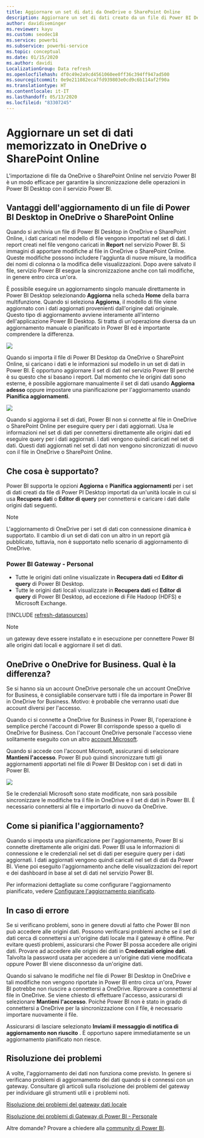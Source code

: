 ```yaml
---
title: Aggiornare un set di dati da OneDrive o SharePoint Online
description: Aggiornare un set di dati creato da un file di Power BI Desktop in OneDrive o SharePoint Online
author: davidiseminger
ms.reviewer: kayu
ms.custom: seodec18
ms.service: powerbi
ms.subservice: powerbi-service
ms.topic: conceptual
ms.date: 01/15/2020
ms.author: davidi
LocalizationGroup: Data refresh
ms.openlocfilehash: df0c49e2a9cd4561060ee0ff36c394ff947ad500
ms.sourcegitcommit: 0e9e211082eca7fd939803e0cd9c6b114af2f90a
ms.translationtype: HT
ms.contentlocale: it-IT
ms.lasthandoff: 05/13/2020
ms.locfileid: "83307245"
---
```

# <a name="refresh-a-dataset-stored-on-onedrive-or-sharepoint-online"></a>Aggiornare un set di dati memorizzato in OneDrive o SharePoint Online
L'importazione di file da OneDrive o SharePoint Online nel servizio Power BI è un modo efficace per garantire la sincronizzazione delle operazioni in Power BI Desktop con il servizio Power BI.

## <a name="advantages-of-storing-a-power-bi-desktop-file-on-onedrive-or-sharepoint-online"></a>Vantaggi dell'aggiornamento di un file di Power BI Desktop in OneDrive o SharePoint Online
Quando si archivia un file di Power BI Desktop in OneDrive o SharePoint Online, i dati caricati nel modello di file vengono importati nel set di dati. I report creati nel file vengono caricati in **Report** nel servizio Power BI. Si immagini di apportare modifiche al file in OneDrive o SharePoint Online. Queste modifiche possono includere l'aggiunta di nuove misure, la modifica dei nomi di colonna o la modifica delle visualizzazioni. Dopo avere salvato il file, servizio Power BI esegue la sincronizzazione anche con tali modifiche, in genere entro circa un'ora.

È possibile eseguire un aggiornamento singolo manuale direttamente in Power BI Desktop selezionando **Aggiorna** nella scheda **Home** della barra multifunzione. Quando si seleziona **Aggiorna**, il modello di file viene aggiornato con i dati aggiornati provenienti dall'origine dati originale. Questo tipo di aggiornamento avviene interamente all'interno dell'applicazione Power BI Desktop. Si tratta di un'operazione diversa da un aggiornamento manuale o pianificato in Power BI ed è importante comprendere la differenza.

![](media/refresh-desktop-file-onedrive/pbix-refresh.png)

Quando si importa il file di Power BI Desktop da OneDrive o SharePoint Online, si caricano i dati e le informazioni sul modello in un set di dati in Power BI. È opportuno aggiornare il set di dati nel servizio Power BI perché è su questo che si basano i report. Dal momento che le origini dati sono esterne, è possibile aggiornare manualmente il set di dati usando **Aggiorna adesso** oppure impostare una pianificazione per l'aggiornamento usando **Pianifica aggiornamenti**. 

![](media/refresh-desktop-file-onedrive/powerbi-service-refresh.png)

Quando si aggiorna il set di dati, Power BI non si connette al file in OneDrive o SharePoint Online per eseguire query per i dati aggiornati. Usa le informazioni nel set di dati per connettersi direttamente alle origini dati ed eseguire query per i dati aggiornati. I dati vengono quindi caricati nel set di dati. Questi dati aggiornati nel set di dati non vengono sincronizzati di nuovo con il file in OneDrive o SharePoint Online.

## <a name="whats-supported"></a>Che cosa è supportato?
Power BI supporta le opzioni **Aggiorna** e **Pianifica aggiornamenti** per i set di dati creati da file di Power PI Desktop importati da un'unità locale in cui si usa **Recupera dati** o **Editor di query** per connettersi e caricare i dati dalle origini dati seguenti.

> [!NOTE]
> L'aggiornamento di OneDrive per i set di dati con connessione dinamica è supportato. Il cambio di un set di dati con un altro in un report già pubblicato, tuttavia, non è supportato nello scenario di aggiornamento di OneDrive.

### <a name="power-bi-gateway---personal"></a>Power BI Gateway - Personal
* Tutte le origini dati online visualizzate in **Recupera dati** ed **Editor di query** di Power BI Desktop.
* Tutte le origini dati locali visualizzate in **Recupera dati** ed **Editor di query** di Power BI Desktop, ad eccezione di File Hadoop (HDFS) e Microsoft Exchange.

<!-- Refresh Data sources-->
[!INCLUDE [refresh-datasources](../includes/refresh-datasources.md)]

> [!NOTE]
> un gateway deve essere installato e in esecuzione per connettere Power BI alle origini dati locali e aggiornare il set di dati.
> 
> 

## <a name="onedrive-or-onedrive-for-business-whats-the-difference"></a>OneDrive o OneDrive for Business. Qual è la differenza?
Se si hanno sia un account OneDrive personale che un account OneDrive for Business, è consigliabile conservare tutti i file da importare in Power BI in OneDrive for Business. Motivo: è probabile che verranno usati due account diversi per l'accesso.

Quando ci si connette a OneDrive for Business in Power BI, l'operazione è semplice perché l'account di Power BI corrisponde spesso a quello di OneDrive for Business. Con l'account OneDrive personale l'accesso viene solitamente eseguito con un altro [account Microsoft](https://account.microsoft.com).

Quando si accede con l'account Microsoft, assicurarsi di selezionare **Mantieni l'accesso**. Power BI può quindi sincronizzare tutti gli aggiornamenti apportati nel file di Power BI Desktop con i set di dati in Power BI.

![](media/refresh-desktop-file-onedrive/refresh_signin_keepmesignedin.png)

Se le credenziali Microsoft sono state modificate, non sarà possibile sincronizzare le modifiche tra il file in OneDrive e il set di dati in Power BI. È necessario connettersi al file e importarlo di nuovo da OneDrive.

## <a name="how-do-i-schedule-refresh"></a>Come si pianifica l'aggiornamento?
Quando si imposta una pianificazione per l'aggiornamento, Power BI si connette direttamente alle origini dati. Power BI usa le informazioni di connessione e le credenziali nel set di dati per eseguire query per i dati aggiornati. I dati aggiornati vengono quindi caricati nel set di dati da Power BI. Viene poi eseguito l'aggiornamento anche delle visualizzazioni dei report e dei dashboard in base al set di dati nel servizio Power BI.

Per informazioni dettagliate su come configurare l'aggiornamento pianificato, vedere [Configurare l'aggiornamento pianificato](refresh-scheduled-refresh.md).

## <a name="when-things-go-wrong"></a>In caso di errore
Se si verificano problemi, sono in genere dovuti al fatto che Power BI non può accedere alle origini dati. Possono verificarsi problemi anche se il set di dati cerca di connettersi a un'origine dati locale ma il gateway è offline. Per evitare questi problemi, assicurarsi che Power BI possa accedere alle origini dati. Provare ad accedere alle origini dei dati in **Credenziali origine dati**. Talvolta la password usata per accedere a un'origine dati viene modificata oppure Power BI viene disconnesso da un'origine dati.

Quando si salvano le modifiche nel file di Power BI Desktop in OneDrive e tali modifiche non vengono riportate in Power BI entro circa un'ora, Power BI potrebbe non riuscire a connettersi a OneDrive. Riprovare a connettersi al file in OneDrive. Se viene chiesto di effettuare l'accesso, assicurarsi di selezionare **Mantieni l'accesso**. Poiché Power BI non è stato in grado di connettersi a OneDrive per la sincronizzazione con il file, è necessario importare nuovamente il file.

Assicurarsi di lasciare selezionato **Inviami il messaggio di notifica di aggiornamento non riuscito** . È opportuno sapere immediatamente se un aggiornamento pianificato non riesce.

## <a name="troubleshooting"></a>Risoluzione dei problemi
A volte, l'aggiornamento dei dati non funziona come previsto. In genere si verificano problemi di aggiornamento dei dati quando si è connessi con un gateway. Consultare gli articoli sulla risoluzione dei problemi del gateway per individuare gli strumenti utili e i problemi noti.

[Risoluzione dei problemi del gateway dati locale](service-gateway-onprem-tshoot.md)

[Risoluzione dei problemi di Gateway di Power BI - Personale](service-admin-troubleshooting-power-bi-personal-gateway.md)

Altre domande? Provare a chiedere alla [community di Power BI](https://community.powerbi.com/).
